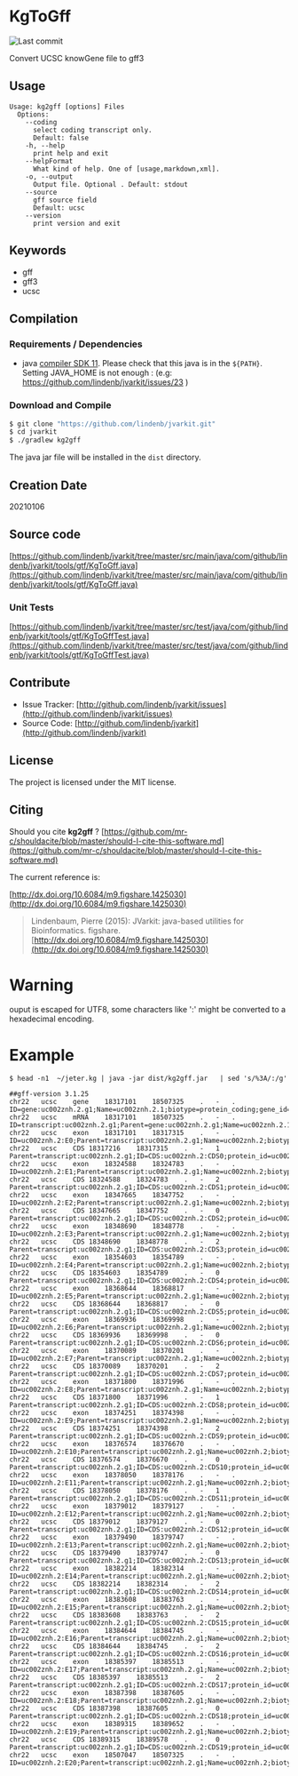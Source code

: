 # KgToGff

![Last commit](https://img.shields.io/github/last-commit/lindenb/jvarkit.png)

Convert UCSC knowGene file to gff3


## Usage

```
Usage: kg2gff [options] Files
  Options:
    --coding
      select coding transcript only.
      Default: false
    -h, --help
      print help and exit
    --helpFormat
      What kind of help. One of [usage,markdown,xml].
    -o, --output
      Output file. Optional . Default: stdout
    --source
      gff source field
      Default: ucsc
    --version
      print version and exit

```


## Keywords

 * gff
 * gff3
 * ucsc


## Compilation

### Requirements / Dependencies

* java [compiler SDK 11](https://jdk.java.net/11/). Please check that this java is in the `${PATH}`. Setting JAVA_HOME is not enough : (e.g: https://github.com/lindenb/jvarkit/issues/23 )


### Download and Compile

```bash
$ git clone "https://github.com/lindenb/jvarkit.git"
$ cd jvarkit
$ ./gradlew kg2gff
```

The java jar file will be installed in the `dist` directory.


## Creation Date

20210106

## Source code 

[https://github.com/lindenb/jvarkit/tree/master/src/main/java/com/github/lindenb/jvarkit/tools/gtf/KgToGff.java](https://github.com/lindenb/jvarkit/tree/master/src/main/java/com/github/lindenb/jvarkit/tools/gtf/KgToGff.java)

### Unit Tests

[https://github.com/lindenb/jvarkit/tree/master/src/test/java/com/github/lindenb/jvarkit/tools/gtf/KgToGffTest.java](https://github.com/lindenb/jvarkit/tree/master/src/test/java/com/github/lindenb/jvarkit/tools/gtf/KgToGffTest.java)


## Contribute

- Issue Tracker: [http://github.com/lindenb/jvarkit/issues](http://github.com/lindenb/jvarkit/issues)
- Source Code: [http://github.com/lindenb/jvarkit](http://github.com/lindenb/jvarkit)

## License

The project is licensed under the MIT license.

## Citing

Should you cite **kg2gff** ? [https://github.com/mr-c/shouldacite/blob/master/should-I-cite-this-software.md](https://github.com/mr-c/shouldacite/blob/master/should-I-cite-this-software.md)

The current reference is:

[http://dx.doi.org/10.6084/m9.figshare.1425030](http://dx.doi.org/10.6084/m9.figshare.1425030)

> Lindenbaum, Pierre (2015): JVarkit: java-based utilities for Bioinformatics. figshare.
> [http://dx.doi.org/10.6084/m9.figshare.1425030](http://dx.doi.org/10.6084/m9.figshare.1425030)


# Warning

ouput is escaped for UTF8, some characters like ':' might be converted to a hexadecimal encoding.

# Example

```
$ head -n1  ~/jeter.kg | java -jar dist/kg2gff.jar   | sed 's/%3A/:/g'  

##gff-version 3.1.25
chr22	ucsc	gene	18317101	18507325	.	-	.	ID=gene:uc002znh.2.g1;Name=uc002znh.2.1;biotype=protein_coding;gene_id=uc002znh.2.g1
chr22	ucsc	mRNA	18317101	18507325	.	-	.	ID=transcript:uc002znh.2.g1;Parent=gene:uc002znh.2.g1;Name=uc002znh.2.1;biotype=protein_coding;transcript_id=uc002znh.2.t1
chr22	ucsc	exon	18317101	18317315	.	-	.	ID=uc002znh.2:E0;Parent=transcript:uc002znh.2.g1;Name=uc002znh.2;biotype=protein_coding;exon_id=uc002znh.2:E0
chr22	ucsc	CDS	18317216	18317315	.	-	1	Parent=transcript:uc002znh.2.g1;ID=CDS:uc002znh.2:CDS0;protein_id=uc002znh.2
chr22	ucsc	exon	18324588	18324783	.	-	.	ID=uc002znh.2:E1;Parent=transcript:uc002znh.2.g1;Name=uc002znh.2;biotype=protein_coding;exon_id=uc002znh.2:E1
chr22	ucsc	CDS	18324588	18324783	.	-	2	Parent=transcript:uc002znh.2.g1;ID=CDS:uc002znh.2:CDS1;protein_id=uc002znh.2
chr22	ucsc	exon	18347665	18347752	.	-	.	ID=uc002znh.2:E2;Parent=transcript:uc002znh.2.g1;Name=uc002znh.2;biotype=protein_coding;exon_id=uc002znh.2:E2
chr22	ucsc	CDS	18347665	18347752	.	-	0	Parent=transcript:uc002znh.2.g1;ID=CDS:uc002znh.2:CDS2;protein_id=uc002znh.2
chr22	ucsc	exon	18348690	18348778	.	-	.	ID=uc002znh.2:E3;Parent=transcript:uc002znh.2.g1;Name=uc002znh.2;biotype=protein_coding;exon_id=uc002znh.2:E3
chr22	ucsc	CDS	18348690	18348778	.	-	2	Parent=transcript:uc002znh.2.g1;ID=CDS:uc002znh.2:CDS3;protein_id=uc002znh.2
chr22	ucsc	exon	18354603	18354789	.	-	.	ID=uc002znh.2:E4;Parent=transcript:uc002znh.2.g1;Name=uc002znh.2;biotype=protein_coding;exon_id=uc002znh.2:E4
chr22	ucsc	CDS	18354603	18354789	.	-	0	Parent=transcript:uc002znh.2.g1;ID=CDS:uc002znh.2:CDS4;protein_id=uc002znh.2
chr22	ucsc	exon	18368644	18368817	.	-	.	ID=uc002znh.2:E5;Parent=transcript:uc002znh.2.g1;Name=uc002znh.2;biotype=protein_coding;exon_id=uc002znh.2:E5
chr22	ucsc	CDS	18368644	18368817	.	-	0	Parent=transcript:uc002znh.2.g1;ID=CDS:uc002znh.2:CDS5;protein_id=uc002znh.2
chr22	ucsc	exon	18369936	18369998	.	-	.	ID=uc002znh.2:E6;Parent=transcript:uc002znh.2.g1;Name=uc002znh.2;biotype=protein_coding;exon_id=uc002znh.2:E6
chr22	ucsc	CDS	18369936	18369998	.	-	0	Parent=transcript:uc002znh.2.g1;ID=CDS:uc002znh.2:CDS6;protein_id=uc002znh.2
chr22	ucsc	exon	18370089	18370201	.	-	.	ID=uc002znh.2:E7;Parent=transcript:uc002znh.2.g1;Name=uc002znh.2;biotype=protein_coding;exon_id=uc002znh.2:E7
chr22	ucsc	CDS	18370089	18370201	.	-	2	Parent=transcript:uc002znh.2.g1;ID=CDS:uc002znh.2:CDS7;protein_id=uc002znh.2
chr22	ucsc	exon	18371800	18371996	.	-	.	ID=uc002znh.2:E8;Parent=transcript:uc002znh.2.g1;Name=uc002znh.2;biotype=protein_coding;exon_id=uc002znh.2:E8
chr22	ucsc	CDS	18371800	18371996	.	-	1	Parent=transcript:uc002znh.2.g1;ID=CDS:uc002znh.2:CDS8;protein_id=uc002znh.2
chr22	ucsc	exon	18374251	18374398	.	-	.	ID=uc002znh.2:E9;Parent=transcript:uc002znh.2.g1;Name=uc002znh.2;biotype=protein_coding;exon_id=uc002znh.2:E9
chr22	ucsc	CDS	18374251	18374398	.	-	2	Parent=transcript:uc002znh.2.g1;ID=CDS:uc002znh.2:CDS9;protein_id=uc002znh.2
chr22	ucsc	exon	18376574	18376670	.	-	.	ID=uc002znh.2:E10;Parent=transcript:uc002znh.2.g1;Name=uc002znh.2;biotype=protein_coding;exon_id=uc002znh.2:E10
chr22	ucsc	CDS	18376574	18376670	.	-	0	Parent=transcript:uc002znh.2.g1;ID=CDS:uc002znh.2:CDS10;protein_id=uc002znh.2
chr22	ucsc	exon	18378050	18378176	.	-	.	ID=uc002znh.2:E11;Parent=transcript:uc002znh.2.g1;Name=uc002znh.2;biotype=protein_coding;exon_id=uc002znh.2:E11
chr22	ucsc	CDS	18378050	18378176	.	-	1	Parent=transcript:uc002znh.2.g1;ID=CDS:uc002znh.2:CDS11;protein_id=uc002znh.2
chr22	ucsc	exon	18379012	18379127	.	-	.	ID=uc002znh.2:E12;Parent=transcript:uc002znh.2.g1;Name=uc002znh.2;biotype=protein_coding;exon_id=uc002znh.2:E12
chr22	ucsc	CDS	18379012	18379127	.	-	0	Parent=transcript:uc002znh.2.g1;ID=CDS:uc002znh.2:CDS12;protein_id=uc002znh.2
chr22	ucsc	exon	18379490	18379747	.	-	.	ID=uc002znh.2:E13;Parent=transcript:uc002znh.2.g1;Name=uc002znh.2;biotype=protein_coding;exon_id=uc002znh.2:E13
chr22	ucsc	CDS	18379490	18379747	.	-	0	Parent=transcript:uc002znh.2.g1;ID=CDS:uc002znh.2:CDS13;protein_id=uc002znh.2
chr22	ucsc	exon	18382214	18382314	.	-	.	ID=uc002znh.2:E14;Parent=transcript:uc002znh.2.g1;Name=uc002znh.2;biotype=protein_coding;exon_id=uc002znh.2:E14
chr22	ucsc	CDS	18382214	18382314	.	-	2	Parent=transcript:uc002znh.2.g1;ID=CDS:uc002znh.2:CDS14;protein_id=uc002znh.2
chr22	ucsc	exon	18383608	18383763	.	-	.	ID=uc002znh.2:E15;Parent=transcript:uc002znh.2.g1;Name=uc002znh.2;biotype=protein_coding;exon_id=uc002znh.2:E15
chr22	ucsc	CDS	18383608	18383763	.	-	2	Parent=transcript:uc002znh.2.g1;ID=CDS:uc002znh.2:CDS15;protein_id=uc002znh.2
chr22	ucsc	exon	18384644	18384745	.	-	.	ID=uc002znh.2:E16;Parent=transcript:uc002znh.2.g1;Name=uc002znh.2;biotype=protein_coding;exon_id=uc002znh.2:E16
chr22	ucsc	CDS	18384644	18384745	.	-	2	Parent=transcript:uc002znh.2.g1;ID=CDS:uc002znh.2:CDS16;protein_id=uc002znh.2
chr22	ucsc	exon	18385397	18385513	.	-	.	ID=uc002znh.2:E17;Parent=transcript:uc002znh.2.g1;Name=uc002znh.2;biotype=protein_coding;exon_id=uc002znh.2:E17
chr22	ucsc	CDS	18385397	18385513	.	-	2	Parent=transcript:uc002znh.2.g1;ID=CDS:uc002znh.2:CDS17;protein_id=uc002znh.2
chr22	ucsc	exon	18387398	18387605	.	-	.	ID=uc002znh.2:E18;Parent=transcript:uc002znh.2.g1;Name=uc002znh.2;biotype=protein_coding;exon_id=uc002znh.2:E18
chr22	ucsc	CDS	18387398	18387605	.	-	0	Parent=transcript:uc002znh.2.g1;ID=CDS:uc002znh.2:CDS18;protein_id=uc002znh.2
chr22	ucsc	exon	18389315	18389652	.	-	.	ID=uc002znh.2:E19;Parent=transcript:uc002znh.2.g1;Name=uc002znh.2;biotype=protein_coding;exon_id=uc002znh.2:E19
chr22	ucsc	CDS	18389315	18389578	.	-	0	Parent=transcript:uc002znh.2.g1;ID=CDS:uc002znh.2:CDS19;protein_id=uc002znh.2
chr22	ucsc	exon	18507047	18507325	.	-	.	ID=uc002znh.2:E20;Parent=transcript:uc002znh.2.g1;Name=uc002znh.2;biotype=protein_coding;exon_id=uc002znh.2:E20
```

